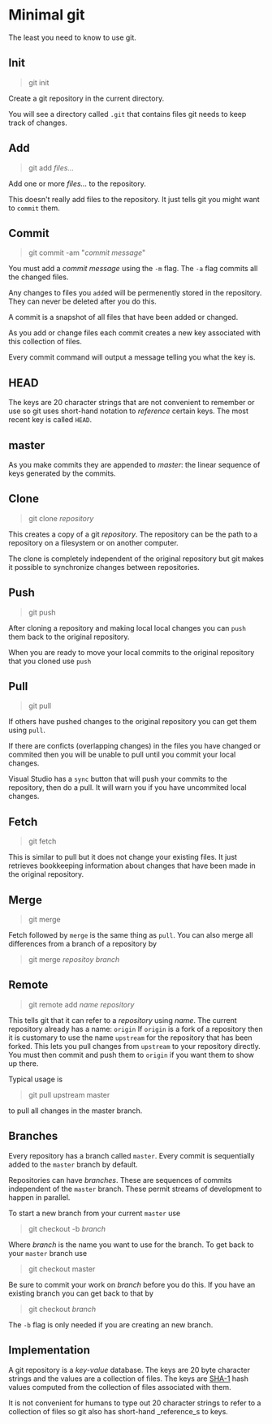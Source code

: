 # Minimal git

The least you need to know to use git.

## Init

> git init

Create a git repository in the current directory.  

You will see a directory called `.git` that contains files git needs to keep track of changes.

## Add

> git add _files..._

Add one or more _files..._ to the repository.  

This doesn't really add files to the repository. It just tells git you might want to `commit` them.

## Commit

> git commit -am "_commit message_"

You must add a _commit message_ using the `-m` flag.
The `-a` flag commits all the changed files.

Any changes to files you `add`ed will be permenently stored in the repository.
They can never be deleted after you do this.

A commit is a snapshot of all files that have been added or changed.

As you add or change files each commit creates a new key associated with
this collection of files.

Every commit command will output a message telling you what the key is.

## HEAD

The keys are 20 character strings that are not convenient to remember or use
so git uses short-hand notation to _reference_ certain keys. The most recent key
is called `HEAD`. 

## master

As you make commits they are appended to _master_: the linear sequence of
keys generated by the commits.

## Clone

> git clone _repository_

This creates a copy of a git _repository_. The repository can be the
path to a repository on a filesystem or on another computer.

The clone is completely independent of the original repository but
git makes it possible to synchronize changes between repositories.


## Push

> git push

After cloning a repository and making local local changes you can
`push` them back to the original repository.

When you are ready to move your local commits to the original repository
that you cloned use `push`

## Pull

> git pull

If others have pushed changes to the original repository you can get them using `pull`.

If there are conficts (overlapping changes) in the files you have changed or commited
then you will be unable to pull until you commit your local changes.

Visual Studio has a `sync` button that will push your commits to the
repository, then do a pull. It will warn you if you have uncommited local changes.

## Fetch

> git fetch

This is similar to pull but it does not change your existing files. It just retrieves
bookkeeping information about changes that have been made in the original repository.

## Merge

> git merge

Fetch followed by `merge` is the same thing as `pull`.
You can also merge all differences from a branch of a repository by

> git merge _repositoy_ _branch_

## Remote

> git remote add _name_ _repository_

This tells git that it can refer to a _repository_ using _name_.
The current repository already has a name: `origin` If `origin` is a
fork of a repository then it is customary to use the name `upstream`
for the repository that has been forked. This lets you pull changes from
`upstream` to your repository directly. You must then commit and push them to
`origin` if you want them to show up there.

Typical usage is

> git pull upstream master

to pull all changes in the master branch.

## Branches

Every repository has a branch called `master`. Every commit is sequentially added to
the `master` branch by default.

Repositories can have _branches_. These are sequences of commits independent of the
`master` branch. These permit streams of development to happen in parallel.

To start a new branch from your current `master` use

> git checkout -b _branch_

Where _branch_ is the name you want to use for the branch. To get back to your `master`
branch use

> git checkout master

Be sure to commit your work on _branch_ before you do this. If you have an existing
branch you can get back to that by 

> git checkout _branch_

The `-b` flag is only needed if you are creating an new branch.

## Implementation

A git repository is a _key-value_ database. The keys are 20 byte character strings
and the values are a collection of files. The keys are [SHA-1](https://en.wikipedia.org/wiki/SHA-1)
hash values computed from the collection of files associated with them.

It is not convenient for humans to type out 20 character strings to refer to a collection
of files so git also has short-hand _reference_s to keys.


